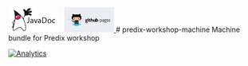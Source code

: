 <a href="http://predixdev.github.io/predix-machine-template-adapter-pi/javadocs/index.html" target="_blank" >
	<img height="50px" width="100px" src="images/javadoc.png" alt="view javadoc"></a>
&nbsp;
<a href="http://predixdev.github.io/predix-machine-template-adapter-pi" target="_blank">
	<img height="50px" width="100px" src="images/pages.jpg" alt="view github pages">
</a>
# predix-workshop-machine
Machine bundle for Predix workshop

[![Analytics](https://ga-beacon.appspot.com/UA-82773213-1/predix-machine-template-adapter-pi/readme?pixel)](https://github.com/PredixDev)

